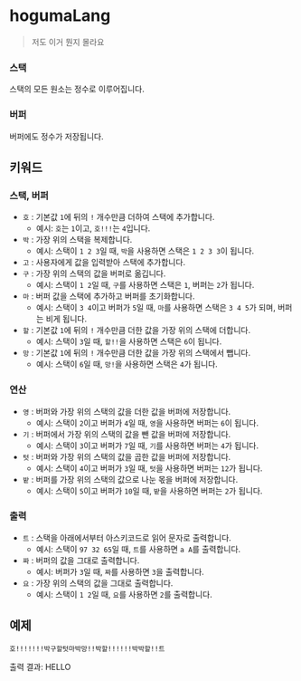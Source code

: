 # hogumaLang

> 저도 이거 뭔지 몰라요

### 스택

스택의 모든 원소는 정수로 이루어집니다.

### 버퍼

버퍼에도 정수가 저장됩니다.

## 키워드

### 스택, 버퍼

 - ``호`` : 기본값 ``1``에 뒤의 ``!`` 개수만큼 더하여 스택에 추가합니다.
   - 예시: ``호``는 ``1``이고, ``호!!!``는 ``4``입니다.
 - ``박`` : 가장 위의 스택을 복제합니다.
   - 예시: 스택이 ``1 2 3``일 때, ``박``을 사용하면 스택은 ``1 2 3 3``이 됩니다.
 - ``고`` : 사용자에게 값을 입력받아 스택에 추가합니다.
 - ``구`` : 가장 위의 스택의 값을 버퍼로 옮깁니다.
   - 예시: 스택이 ``1 2``일 때, ``구``를 사용하면 스택은 ``1``, 버퍼는 ``2``가 됩니다.
 - ``마`` : 버퍼 값을 스택에 추가하고 버퍼를 초기화합니다.
   - 예시: 스택이 ``3 4``이고 버퍼가 ``5``일 때, ``마``를 사용하면 스택은 ``3 4 5``가 되며, 버퍼는 비게 됩니다.
 - ``할`` : 기본값 ``1``에 뒤의 ``!`` 개수만큼 더한 값을 가장 위의 스택에 더합니다.
   - 예시: 스택이 ``3``일 때, ``할!!``을 사용하면 스택은 ``6``이 됩니다.
 - ``망`` : 기본값 ``1``에 뒤의 ``!`` 개수만큼 더한 값을 가장 위의 스택에서 뺍니다.
   - 예시: 스택이 ``6``일 때, ``망!``을 사용하면 스택은 ``4``가 됩니다.

### 연산

 - ``영`` : 버퍼와 가장 위의 스택의 값을 더한 값을 버퍼에 저장합니다.
   - 예시: 스택이 ``2``이고 버퍼가 ``4``일 때, ``영``을 사용하면 버퍼는 ``6``이 됩니다.
 - ``기`` : 버퍼에서 가장 위의 스택의 값을 뺀 값을 버퍼에 저장합니다.
   - 예시: 스택이 ``3``이고 버퍼가 ``7``일 때, ``기``를 사용하면 버퍼는 ``4``가 됩니다.
 - ``텃`` : 버퍼와 가장 위의 스택의 값을 곱한 값을 버퍼에 저장합니다.
   - 예시: 스택이 ``4``이고 버퍼가 ``3``일 때, ``텃``을 사용하면 버퍼는 ``12``가 됩니다.
 - ``밭`` : 버퍼를 가장 위의 스택의 값으로 나눈 몫을 버퍼에 저장합니다.
   - 예시: 스택이 ``5``이고 버퍼가 ``10``일 때, ``밭``을 사용하면 버퍼는 ``2``가 됩니다.

### 출력

 - ``트`` : 스택을 아래에서부터 아스키코드로 읽어 문자로 출력합니다.
   - 예시: 스택이 ``97 32 65``일 때, ``트``를 사용하면 ``a A``를 출력합니다.
 - ``짜`` : 버퍼의 값을 그대로 출력합니다.
   - 예시: 버퍼가 ``3``일 때, ``짜``를 사용하면 ``3``을 출력합니다.
 - ``요`` : 가장 위의 스택의 값을 그대로 출력합니다.
   - 예시: 스택이 ``1 2``일 때, ``요``를 사용하면 ``2``를 출력합니다.

## 예제

```
호!!!!!!!박구할텃마박망!!박할!!!!!!박박할!!트
```
출력 결과: HELLO